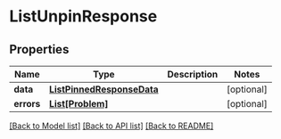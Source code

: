 # ListUnpinResponse


## Properties
Name | Type | Description | Notes
------------ | ------------- | ------------- | -------------
**data** | [**ListPinnedResponseData**](ListPinnedResponseData.md) |  | [optional] 
**errors** | [**List[Problem]**](Problem.md) |  | [optional] 

[[Back to Model list]](../README.md#documentation-for-models) [[Back to API list]](../README.md#documentation-for-api-endpoints) [[Back to README]](../README.md)


